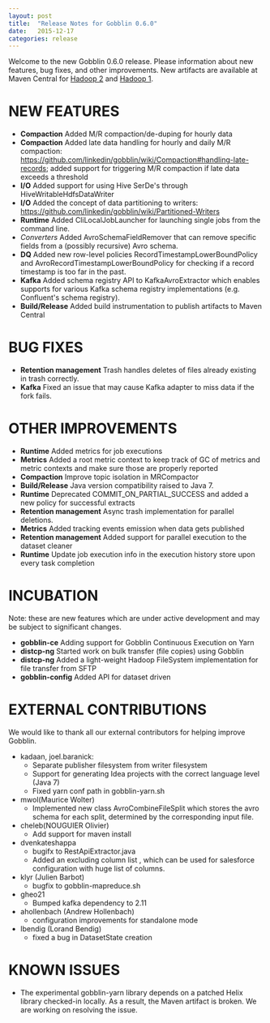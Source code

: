```yaml
---
layout: post
title:  "Release Notes for Gobblin 0.6.0"
date:   2015-12-17
categories: release
---
```


Welcome to the new Gobblin 0.6.0 release. Please information about new features, bug fixes, and other improvements. New artifacts are available at Maven Central for [Hadoop 2](http://search.maven.org/#search%7Cga%7C1%7Cg%3A%22com.linkedin.gobblin%22%20AND%20v%3A%220.6.0%22) and [Hadoop 1](http://search.maven.org/#search%7Cga%7C1%7Cg%3A%22com.linkedin.gobblin%22%20AND%20v%3A%220.6.0-hadoop1%22).

# NEW FEATURES

* **Compaction** Added M/R compaction/de-duping for hourly data
* **Compaction** Added late data handling for hourly and daily M/R compaction: https://github.com/linkedin/gobblin/wiki/Compaction#handling-late-records; added support for triggering M/R compaction if late data exceeds a threshold
* **I/O** Added support for using Hive SerDe's through HiveWritableHdfsDataWriter
* **I/O** Added the concept of data partitioning to writers: https://github.com/linkedin/gobblin/wiki/Partitioned-Writers
* **Runtime** Added CliLocalJobLauncher for launching single jobs from the command line.
* *Converters* Added AvroSchemaFieldRemover that can remove specific fields from a (possibly recursive) Avro schema.
* **DQ** Added new row-level policies RecordTimestampLowerBoundPolicy and AvroRecordTimestampLowerBoundPolicy for checking if a record timestamp is too far in the past.
* **Kafka** Added schema registry API to KafkaAvroExtractor which enables supports for various Kafka schema registry implementations (e.g. Confluent's schema registry). 
* **Build/Release** Added build instrumentation to publish artifacts to Maven Central

# BUG FIXES

* **Retention management** Trash handles deletes of files already existing in trash correctly.
* **Kafka** Fixed an issue that may cause Kafka adapter to miss data if the fork fails.

# OTHER IMPROVEMENTS

* **Runtime** Added metrics for job executions
* **Metrics** Added a root metric context to keep track of GC of metrics and metric contexts and make sure those are properly reported
* **Compaction** Improve topic isolation in MRCompactor
* **Build/Release** Java version compatibility raised to Java 7.
* **Runtime** Deprecated COMMIT_ON_PARTIAL_SUCCESS and added a new policy for successful extracts
* **Retention management** Async trash implementation for parallel deletions.
* **Metrics** Added tracking events emission when data gets published
* **Retention management** Added support for parallel execution to the dataset cleaner
* **Runtime** Update job execution info in the execution history store upon every task completion

# INCUBATION

Note: these are new features which are under active development and may be subject to significant changes.

* **gobblin-ce** Adding support for Gobblin Continuous Execution on Yarn
* **distcp-ng** Started work on bulk transfer (file copies) using Gobblin
* **distcp-ng** Added a light-weight Hadoop FileSystem implementation for file transfer from SFTP
* **gobblin-config** Added API for dataset driven

# EXTERNAL CONTRIBUTIONS

We would like to thank all our external contributors for helping improve Gobblin.

* kadaan, joel.baranick: 
    - Separate publisher filesystem from writer filesystem
    - Support for generating Idea projects with the correct language level (Java 7)
    - Fixed yarn conf path in gobblin-yarn.sh
* mwol(Maurice Wolter) 
    - Implemented new class AvroCombineFileSplit which stores the avro schema for each split, determined by the corresponding input file.
* cheleb(NOUGUIER Olivier)
    - Add support for maven install
* dvenkateshappa 
    - bugifx to RestApiExtractor.java
    - Added an excluding column list , which can be used for salesforce configuration with huge list of columns.
* klyr (Julien Barbot) 
    - bugfix to gobblin-mapreduce.sh
* gheo21 
    - Bumped kafka dependency to 2.11
* ahollenbach (Andrew Hollenbach)
   -  configuration improvements for standalone mode
* lbendig (Lorand Bendig)
   - fixed a bug in DatasetState creation

# KNOWN ISSUES

* The experimental gobblin-yarn library depends on a patched Helix library checked-in locally. As a result, the Maven artifact is broken. We are working on resolving the issue.